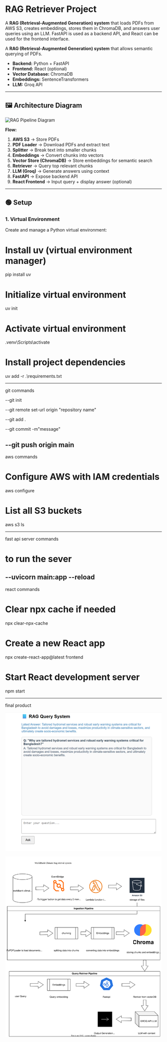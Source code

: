 # RAG Retriever Project

A **RAG (Retrieval-Augmented Generation) system** that loads PDFs from AWS S3, creates embeddings, stores them in ChromaDB, and answers user queries using an LLM. FastAPI is used as a backend API, and React can be used for the frontend interface.

A **RAG (Retrieval-Augmented Generation) system** that allows semantic querying of PDFs.

- **Backend:** Python + FastAPI
- **Frontend:** React (optional)
- **Vector Database:** ChromaDB
- **Embeddings:** SentenceTransformers
- **LLM:** Groq API

---

## 🖼 Architecture Diagram

![RAG Pipeline Diagram](diagram.png)

**Flow:**

1. **AWS S3** → Store PDFs
2. **PDF Loader** → Download PDFs and extract text
3. **Splitter** → Break text into smaller chunks
4. **Embeddings** → Convert chunks into vectors
5. **Vector Store (ChromaDB)** → Store embeddings for semantic search
6. **Retriever** → Query top relevant chunks
7. **LLM (Groq)** → Generate answers using context
8. **FastAPI** → Expose backend API
9. **React Frontend** → Input query + display answer (optional)

---

## 🟢 Setup

### 1. Virtual Environment

Create and manage a Python virtual environment:

# Install uv (virtual environment manager)

pip install uv

# Initialize virtual environment

uv init

# Activate virtual environment

.venv\Scripts\activate

# Install project dependencies

uv add -r .\requirements.txt

---

git commands

--git init

--git remote set-url origin "repository name"

--git add .

--git commit -m"message"

## --git push origin main

aws commands

# Configure AWS with IAM credentials

aws configure

# List all S3 buckets

aws s3 ls

---

fast api server commands

# to run the sever

## --uvicorn main:app --reload

react commands

# Clear npx cache if needed

npx clear-npx-cache

# Create a new React app

npx create-react-app@latest frontend

# Start React development server

npm start

---

final product

![alt text](image.png)

![Logo](flowchart.svg)
